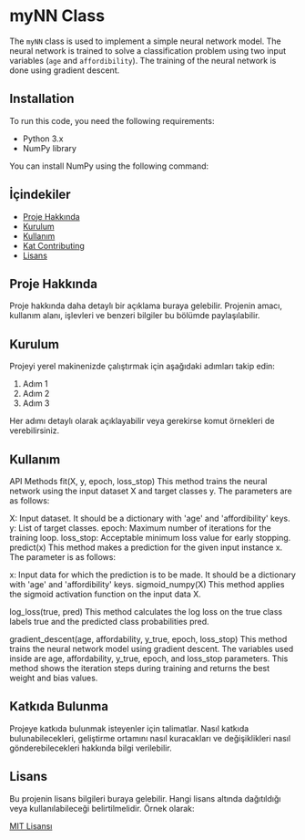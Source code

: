 # myNN Class

The `myNN` class is used to implement a simple neural network model. The neural network is trained to solve a classification problem using two input variables (`age` and `affordibility`). The training of the neural network is done using gradient descent.

## Installation

To run this code, you need the following requirements:
- Python 3.x
- NumPy library

You can install NumPy using the following command:



## İçindekiler

- [Proje Hakkında](#proje-hakkında)
- [Kurulum](#kurulum)
- [Kullanım](#kullanım)
- [Kat Contributing](#katkıda-bulunma)
- [Lisans](#lisans)

## Proje Hakkında

Proje hakkında daha detaylı bir açıklama buraya gelebilir. Projenin amacı, kullanım alanı, işlevleri ve benzeri bilgiler bu bölümde paylaşılabilir.

## Kurulum

Projeyi yerel makinenizde çalıştırmak için aşağıdaki adımları takip edin:

1. Adım 1
2. Adım 2
3. Adım 3

Her adımı detaylı olarak açıklayabilir veya gerekirse komut örnekleri de verebilirsiniz.

## Kullanım

API Methods
fit(X, y, epoch, loss_stop)
This method trains the neural network using the input dataset X and target classes y. The parameters are as follows:

X: Input dataset. It should be a dictionary with 'age' and 'affordibility' keys.
y: List of target classes.
epoch: Maximum number of iterations for the training loop.
loss_stop: Acceptable minimum loss value for early stopping.
predict(x)
This method makes a prediction for the given input instance x. The parameter is as follows:

x: Input data for which the prediction is to be made. It should be a dictionary with 'age' and 'affordibility' keys.
sigmoid_numpy(X)
This method applies the sigmoid activation function on the input data X.

log_loss(true, pred)
This method calculates the log loss on the true class labels true and the predicted class probabilities pred.

gradient_descent(age, affordability, y_true, epoch, loss_stop)
This method trains the neural network model using gradient descent. The variables used inside are age, affordability, y_true, epoch, and loss_stop parameters. This method shows the iteration steps during training and returns the best weight and bias values.
## Katkıda Bulunma

Projeye katkıda bulunmak isteyenler için talimatlar. Nasıl katkıda bulunabilecekleri, geliştirme ortamını nasıl kuracakları ve değişiklikleri nasıl gönderebilecekleri hakkında bilgi verilebilir.

## Lisans

Bu projenin lisans bilgileri buraya gelebilir. Hangi lisans altında dağıtıldığı veya kullanılabileceği belirtilmelidir. Örnek olarak:

[MIT Lisansı](https://opensource.org/licenses/MIT)
